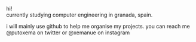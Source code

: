 hi!  
currently studying computer engineering in granada, spain.

i will mainly use github to help me organise my projects.
you can reach me @putoxema on twitter or @xemanue on instagram
